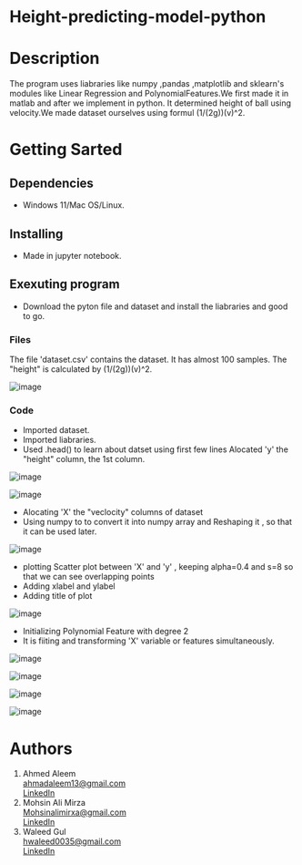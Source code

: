 # Height-predicting-model-python
# Description
The program uses liabraries like numpy ,pandas ,matplotlib and sklearn's modules like Linear Regression and PolynomialFeatures.We first made it in matlab and after we implement in python. It determined height of ball using velocity.We made dataset ourselves using formul (1/(2g))(v)^2.
# Getting Sarted
## Dependencies ##
* Windows 11/Mac OS/Linux.
## Installing ##
* Made in jupyter notebook.
## Exexuting program ##
* Download the pyton file and dataset and install the liabraries and good to go.
### Files  ###
The file 'dataset.csv' contains the dataset. It has almost 100 samples. The "height" is calculated by (1/(2g))(v)^2.

![image](https://user-images.githubusercontent.com/84980384/157911518-ae9f5d13-8e0e-40d0-bd09-9cb987889fc3.png)

### Code ###
* Imported dataset.
* Imported liabraries.
* Used .head() to learn about datset using first few lines
Alocated 'y' the "height" column, the 1st column.

![image](https://user-images.githubusercontent.com/84980384/157911805-79c2430b-8162-46f2-9b44-cee8e80d525b.png)

![image](https://user-images.githubusercontent.com/84980384/157911833-99fc9190-488b-4428-bfab-2f4b45e5a7da.png)

* Alocating 'X' the "veclocity" columns of dataset 
* Using numpy to to convert it into numpy array and Reshaping it , so that it can be used later.

![image](https://user-images.githubusercontent.com/84980384/157911891-c53892ad-7190-4028-bfa2-6064fad2591e.png)

* plotting Scatter plot between 'X' and  'y' , keeping alpha=0.4 and s=8 so that we can see overlapping points
* Adding xlabel and  ylabel
* Adding title of plot

![image](https://user-images.githubusercontent.com/84980384/157911921-eb5c422b-a1e8-499d-bef1-e0936d5f783e.png)

* Initializing  Polynomial Feature with degree 2
* It is fiiting and transforming 'X' variable or features simultaneously. 

![image](https://user-images.githubusercontent.com/84980384/157911953-a0f507da-75db-4ff8-a1b8-5648213a6511.png)

![image](https://user-images.githubusercontent.com/84980384/157911994-2d8ea0a9-a7ed-4535-bf68-648b8b2daa75.png)

![image](https://user-images.githubusercontent.com/84980384/157912020-f25d26c2-5988-426f-828a-1a0b9d7c9346.png)

![image](https://user-images.githubusercontent.com/84980384/157913189-9821aed7-8354-4a16-8b78-73b34f8b40cd.png)


# Authors
1. Ahmed Aleem\
   ahmadaleem13@gmail.com\
   [​LinkedIn​](https://www.linkedin.com/in/ahmad-aleem-45a2251bb/)
2. Mohsin Ali Mirza\
   Mohsinalimirxa@gmail.com\
   [​LinkedIn​](https://www.linkedin.com/in/mohsin-ali-mirza-63878620a/)
 3. ​Waleed Gul<br> 
 ​hwaleed0035@gmail.com<br> 
 ​[​LinkedIn​](https://www.linkedin.com/in/mohsin-ali-mirza-63878620a)
